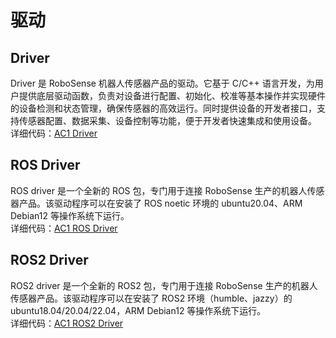 # 驱动
## Driver  
Driver 是 RoboSense 机器人传感器产品的驱动。它基于 C/C++ 语言开发，为用户提供底层驱动函数，负责对设备进行配置、初始化、校准等基本操作并实现硬件的设备检测和状态管理，确保传感器的高效运行。同时提供设备的开发者接口，支持传感器配置、数据采集、设备控制等功能，便于开发者快速集成和使用设备。  
详细代码：[AC1 Driver](http://gitlab.robosense.cn/rs_share/rslidar/rs_driver/-/tree/dev_opt_ac1.2)   

## ROS Driver  
ROS driver 是一个全新的 ROS 包，专门用于连接 RoboSense 生产的机器人传感器产品。该驱动程序可以在安装了 ROS noetic 环境的 ubuntu20.04、ARM Debian12 等操作系统下运行。  
详细代码：[AC1 ROS Driver](http://10.10.0.20/super_sensor_sdk/ros_ac_sdk_infra/-/tree/main)  

## ROS2 Driver  
ROS2 driver 是一个全新的 ROS2 包，专门用于连接 RoboSense 生产的机器人传感器产品。该驱动程序可以在安装了 ROS2 环境（humble、jazzy）的 ubuntu18.04/20.04/22.04，ARM Debian12 等操作系统下运行。  
详细代码：[AC1 ROS2 Driver](http://gitlab.robosense.cn/super_sensor_sdk/ros2_sdk/sdk_infra/-/tree/main/modules/ros_metas) 
